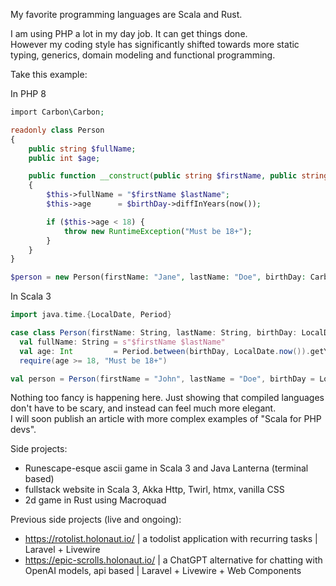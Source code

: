 My favorite programming languages are Scala and Rust.  

I am using PHP a lot in my day job. It can get things done.  
However my coding style has significantly shifted towards more static typing, generics, domain modeling and functional programming.

Take this example:

In PHP 8
```php
import Carbon\Carbon;

readonly class Person
{
    public string $fullName;
    public int $age;

    public function __construct(public string $firstName, public string $lastName, public Carbon $birthDay)
    {
        $this->fullName = "$firstName $lastName";
        $this->age      = $birthDay->diffInYears(now());

        if ($this->age < 18) {
            throw new RuntimeException("Must be 18+");
        }
    }
}

$person = new Person(firstName: "Jane", lastName: "Doe", birthDay: Carbon::parse('1997-05-17'));
```

In Scala 3
```scala
import java.time.{LocalDate, Period}

case class Person(firstName: String, lastName: String, birthDay: LocalDate):
  val fullName: String = s"$firstName $lastName"
  val age: Int         = Period.between(birthDay, LocalDate.now()).getYears
  require(age >= 18, "Must be 18+")

val person = Person(firstName = "John", lastName = "Doe", birthDay = LocalDate.parse("1997-05-17"))
```

Nothing too fancy is happening here. Just showing that compiled languages don't have to be scary, and instead can feel much more elegant.  
I will soon publish an article with more complex examples of "Scala for PHP devs".

Side projects:
- Runescape-esque ascii game in Scala 3 and Java Lanterna (terminal based)
- fullstack website in Scala 3, Akka Http, Twirl, htmx, vanilla CSS
- 2d game in Rust using Macroquad

Previous side projects (live and ongoing):
- https://rotolist.holonaut.io/ | a todolist application with recurring tasks | Laravel + Livewire
- https://epic-scrolls.holonaut.io/ | a ChatGPT alternative for chatting with OpenAI models, api based | Laravel + Livewire + Web Components
